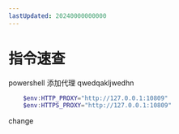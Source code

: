 ```yaml
---
lastUpdated: 20240000000000
---
```


<script setup>
    
    import { useData } from 'vitepress'
    const { theme, page, frontmatter, lang } = useData()
    console.log(page)
</script>

# 指令速查

powershell 添加代理
qwedqakljwedhn

```powershell
    $env:HTTP_PROXY="http://127.0.0.1:10809"
    $env:HTTPS_PROXY="http://127.0.0.1:10809"
```

change
